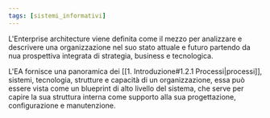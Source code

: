 ```yaml
---
tags: [sistemi_informativi]
---
```

L'Enterprise architecture viene definita come il mezzo per analizzare e descrivere una organizzazione nel suo stato attuale e futuro partendo da nua prospettiva integrata di strategia, business e tecnologica.

L'EA fornisce una panoramica dei [[1. Introduzione#1.2.1 Processi|processi]], sistemi, tecnologia, strutture e capacità di un organizzazione, essa può essere vista come un blueprint di alto livello del sistema, che serve per capire la sua struttura interna come supporto alla sua progettazione, configurazione e manutenzione.


